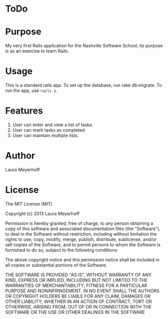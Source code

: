 ToDo
====

Purpose
==========
My very first Rails application for the Nashville Software School; its purpose is as an exercise to learn Rails.

Usage
=======
This is a standard rails app. To set up the database, run rake db:migrate. To run the app, use `rails s`.

Features
==========
1. User can enter and view a list of tasks.
2. User can mark tasks as completed.
3. User can maintain multiple lists.


Author
============
Laura Meyerhoff

License
===========

The MIT License (MIT)

Copyright (c) 2013 Laura Meyerhoff

Permission is hereby granted, free of charge, to any person obtaining a copy
of this software and associated documentation files (the "Software"), to deal
in the Software without restriction, including without limitation the rights
to use, copy, modify, merge, publish, distribute, sublicense, and/or sell
copies of the Software, and to permit persons to whom the Software is
furnished to do so, subject to the following conditions:

The above copyright notice and this permission notice shall be included in
all copies or substantial portions of the Software.

THE SOFTWARE IS PROVIDED "AS IS", WITHOUT WARRANTY OF ANY KIND, EXPRESS OR
IMPLIED, INCLUDING BUT NOT LIMITED TO THE WARRANTIES OF MERCHANTABILITY,
FITNESS FOR A PARTICULAR PURPOSE AND NONINFRINGEMENT. IN NO EVENT SHALL THE
AUTHORS OR COPYRIGHT HOLDERS BE LIABLE FOR ANY CLAIM, DAMAGES OR OTHER
LIABILITY, WHETHER IN AN ACTION OF CONTRACT, TORT OR OTHERWISE, ARISING FROM,
OUT OF OR IN CONNECTION WITH THE SOFTWARE OR THE USE OR OTHER DEALINGS IN
THE SOFTWARE
